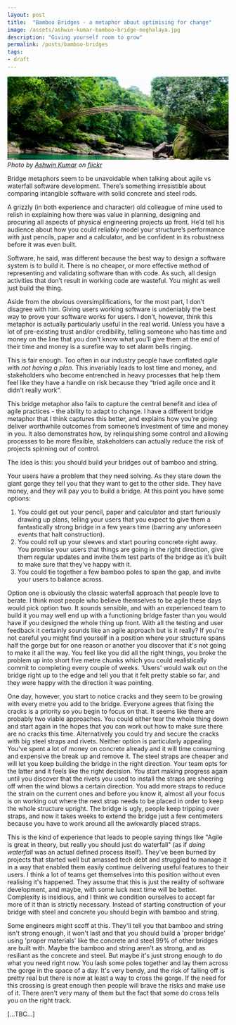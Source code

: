 ```yaml
---
layout: post
title:  "Bamboo Bridges - a metaphor about optimising for change"
image: /assets/ashwin-kumar-bamboo-bridge-meghalaya.jpg
description: "Giving yourself room to grow"
permalink: /posts/bamboo-bridges
tags:
- draft
---
```


![bamboo bridge](/assets/ashwin-kumar-bamboo-bridge-meghalaya.jpg)
*Photo by [Ashwin Kumar](https://www.flickr.com/people/34501870@N00) on [flickr][flickr]*

Bridge metaphors seem to be unavoidable when talking about agile vs waterfall software development. There’s something irresistible about comparing intangible software with solid concrete and steel rods.  

A grizzly (in both experience and character) old colleague of mine used to relish in explaining how there was value in planning, designing and procuring all aspects of physical engineering projects up front. He’d tell his audience about how you could reliably model your structure’s performance with just pencils, paper and a calculator, and be confident in its robustness before it was even built. 

Software, he said, was different because the best way to design a software system is to build it. There is no cheaper, or more effective method of representing and validating software than with code. As such, all design activities that don’t result in working code are wasteful. You might as well just build the thing.

Aside from the obvious oversimplifications, for the most part, I don’t disagree with him. Giving users working software is undeniably the best way to prove your software works for users. I don’t, however, think this metaphor is actually particularly useful in the real world. Unless you have a lot of pre-existing trust and/or credibility,  telling someone who has time and money on the line that you don’t know what you’ll give them at the end of their time and money is a surefire way to set alarm bells ringing. 

This is fair enough. Too often in our industry people have conflated _agile_ with _not having a plan_. This invariably leads to lost time and money,  and stakeholders who become entrenched in heavy processes that help them feel like they have a handle on risk because they “tried agile once and it didn’t really work”.

This bridge metaphor also fails to capture the central benefit and idea of agile practices - the ability to adapt to change. I have a different bridge metaphor that I think captures this better, and explains how you’re going deliver worthwhile outcomes from someone’s investment of time and money in you.  It also demonstrates how, by relinquishing some control and allowing processes to be more flexible, stakeholders can actually reduce the risk of projects spinning out of control. 

The idea is this: you should build your bridges out of bamboo and string. 

Your users have a problem that they need solving. As they stare down the giant gorge they tell you that they want to get to the other side. They have money, and they will pay you to build a bridge. At this point you have some options:

1. You could get out your pencil, paper and calculator and start furiously drawing up plans, telling your users that you expect to give them a fantastically strong bridge in a few years time (barring any unforeseen events that halt construction). 
2. You could roll up your sleeves and start pouring concrete right away. You promise your users that things are going in the right direction, give them regular updates and invite them test parts of the bridge as it’s built to make sure that they’ve happy with it.
3. You could tie together a few bamboo poles to span the gap, and invite your users to balance across. 

Option one is obviously the classic waterfall approach that people love to berate. I think most people who believe themselves to be agile these days would pick option two.  It sounds sensible, and with an experienced team to build it you may well end up with a functioning bridge faster than you would have if you designed the whole thing up front. With all the testing and user feedback it certainly sounds like an agile approach but is it really? If you're not careful you might find yourself in a position where your structure spans half the gorge but for one reason or another you discover that it's not going to make it all the way. You feel like you did all the right things, you broke the problem up into short five metre chunks which you could realistically commit to completing every couple of weeks. 'Users' would walk out on the bridge right up to the edge and tell you that it felt pretty stable so far, and they were happy with the direction it was pointing. 

One day, however, you start to notice cracks and they seem to be growing with every metre you add to the bridge. Everyone agrees that fixing the cracks is a priority so you begin to focus on that. It seems like there are probably two viable approaches. You could either tear the whole thing down and start again in the hopes that you can work out how to make sure there are no cracks this time. Alternatively you could try and secure the cracks with big steel straps and rivets. Neither option is particularly appealing You've spent a lot of money on concrete already and it will time consuming and expensive the break up and remove it. The steel straps are cheaper and will let you keep building the bridge in the right direction. Your team opts for the latter and it feels like the right decision. You start making progress again until you discover that the rivets you used to install the straps are sheering off when the wind blows a certain direction. You add more straps to reduce the strain on the current ones and before you know it, almost all your focus is on working out where the next strap needs to be placed in order to keep the whole structure upright. The bridge is ugly, people keep tripping over straps, and now it takes weeks to extend the bridge just a few centimeters because you have to work around all the awkwardly placed straps. 

This is the kind of experience that leads to people saying things like "Agile is great in theory, but really you should just do waterfall" (as if _doing waterfall_ was an actual defined process itself). They've been burned by projects that started well but amassed tech debt and struggled to manage it in a way that enabled them easily continue delivering useful features to their users. I think a lot of teams get themselves into this position without even realising it's happened. They assume that this is just the reality of software development, and maybe, with some luck next time will be better. Complexity is insidious, and I think we condition ourselves to accept far more of it than is strictly necessary. Instead of starting construction of your bridge with steel and concrete you should begin with bamboo and string. 

Some engineers might scoff at this. They'll tell you that bamboo and string isn't strong enough, it won't last and that you should build a 'proper bridge' using 'proper materials' like the concrete and steel 99% of other bridges are built with. Maybe the bamboo and string aren't as strong, and as resiliant as the concrete and steel. But maybe it's just strong enough to do what you need right now. You lash some poles together and lay them across the gorge in the space of a day. It's very bendy, and the risk of falling off is pretty real but there is now at least a way to cross the gorge. If the need for this crossing is great enough then people will brave the risks and make use of it. There aren't very many of them but the fact that some do cross tells you on the right track. 

[...TBC...]



[flickr]: https://www.flickr.com/photos/34501870@N00/7159001781